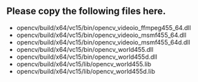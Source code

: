 ## Please copy the following files here.
- opencv/build/x64/vc15/bin/opencv_videoio_ffmpeg455_64.dll
- opencv/build/x64/vc15/bin/opencv_videoio_msmf455_64.dll
- opencv/build/x64/vc15/bin/opencv_videoio_msmf455_64d.dll
- opencv/build/x64/vc15/bin/opencv_world455.dll
- opencv/build/x64/vc15/bin/opencv_world455d.dll
- opencv/build/x64/vc15/lib/opencv_world455.lib
- opencv/build/x64/vc15/lib/opencv_world455d.lib
